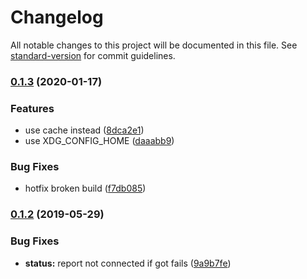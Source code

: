 # Changelog

All notable changes to this project will be documented in this file. See [standard-version](https://github.com/conventional-changelog/standard-version) for commit guidelines.

### [0.1.3](https://github.com/danielpza/etecsa-cli/compare/v0.1.2...v0.1.3) (2020-01-17)


### Features

* use cache instead ([8dca2e1](https://github.com/danielpza/etecsa-cli/commit/8dca2e1a3343c934a7e5c75f37300821b26700b0))
* use XDG_CONFIG_HOME ([daaabb9](https://github.com/danielpza/etecsa-cli/commit/daaabb9fa8637d9894a00abc56bf071d045674ac))


### Bug Fixes

* hotfix broken build ([f7db085](https://github.com/danielpza/etecsa-cli/commit/f7db085a0c38812654f5b0f8fc7adc3eb00dc449))

### [0.1.2](https://github.com/danielpza/etecsa-cli/compare/v0.1.1...v0.1.2) (2019-05-29)


### Bug Fixes

* **status:** report not connected if got fails ([9a9b7fe](https://github.com/danielpza/etecsa-cli/commit/9a9b7fe))
